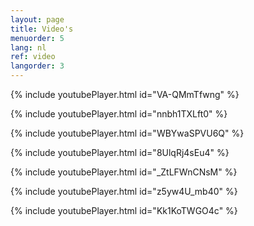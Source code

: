 ```yaml
---
layout: page
title: Video's
menuorder: 5
lang: nl
ref: video
langorder: 3
---
```



{% include youtubePlayer.html id="VA-QMmTfwng" %}


{% include youtubePlayer.html id="nnbh1TXLft0" %}


{% include youtubePlayer.html id="WBYwaSPVU6Q" %}


{% include youtubePlayer.html id="8UlqRj4sEu4" %}


{% include youtubePlayer.html id="_ZtLFWnCNsM" %}


{% include youtubePlayer.html id="z5yw4U_mb40" %}


{% include youtubePlayer.html id="Kk1KoTWGO4c" %}


